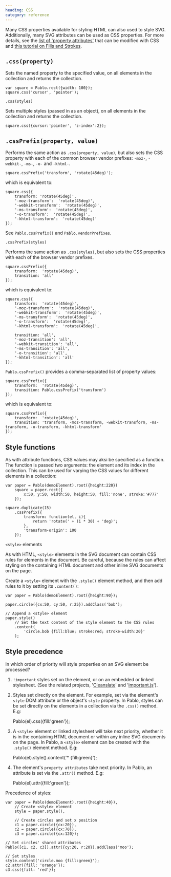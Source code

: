 ```yaml
--- 
heading: CSS
category: reference
---
```



Many CSS properties available for styling HTML can also used to style SVG. Additionally, many SVG attributes can be used as CSS properties. For more details, see the [list of 'property attributes'][svg-properties] that can be modified with CSS and [this tutorial on Fills and Strokes][fills-strokes].

[svg-properties]: http://www.w3.org/TR/SVG/propidx.html
[fills-strokes]: https://developer.mozilla.org/en-US/docs/SVG/Tutorial/Fills_and_Strokes


`.css(property)`
-

Sets the named property to the specified value, on all elements in the collection and returns the collection.

    var square = Pablo.rect({width: 100});
    square.css('cursor', 'pointer');


`.css(styles)`


Sets multiple styles (passed in as an object), on all elements in the collection and returns the collection.

    square.css({cursor:'pointer', 'z-index':2});


`.cssPrefix(property, value)`
----

Performs the same action as `.css(property, value)`, but also sets the CSS property with each of the common browser vendor prefixes: `-moz-`, `-webkit-`, `-ms-`, `-o-` and `-khtml-`.

    square.cssPrefix('transform', 'rotate(45deg)');

which is equivalent to:

    square.css({
        transform: 'rotate(45deg)',
        '-moz-transform':  'rotate(45deg)',
        '-webkit-transform':  'rotate(45deg)',
        '-ms-transform':  'rotate(45deg)',
        '-o-transform':  'rotate(45deg)',
        '-khtml-transform':  'rotate(45deg)'
    });

See `Pablo.cssPrefix()` and `Pablo.vendorPrefixes`.


`.cssPrefix(styles)`


Performs the same action as `.css(styles)`, but also sets the CSS properties with each of the browser vendor prefixes.

    square.cssPrefix({
        transform:  'rotate(45deg)',
        transition: 'all'
    });

which is equivalent to:

    square.css({
        transform:  'rotate(45deg)',
        '-moz-transform':  'rotate(45deg)',
        '-webkit-transform':  'rotate(45deg)',
        '-ms-transform':  'rotate(45deg)',
        '-o-transform':  'rotate(45deg)',
        '-khtml-transform':  'rotate(45deg)',

        transition: 'all',
        '-moz-transition': 'all',
        '-webkit-transition': 'all',
        '-ms-transition': 'all',
        '-o-transition': 'all',
        '-khtml-transition': 'all'
    });


`Pablo.cssPrefix()` provides a comma-separated list of property values:

    square.cssPrefix({
        transform:  'rotate(45deg)',
        transition: Pablo.cssPrefix('transform')
    });

which is equivalent to:

    square.cssPrefix({
        transform:  'rotate(45deg)',
        transition: 'transform, -moz-transform, -webkit-transform, -ms-transform, -o-transform, -khtml-transform'
    });


Style functions
---

As with attribute functions, CSS values may aksi be specified as a function. The function is passed two arguments: the element and its index in the collection. This can be used for varying the CSS values for different elements in a collection:

    var paper = Pablo(demoElement).root({height:220})
        square = paper.rect({
            x:50, y:50, width:50, height:50, fill:'none', stroke:'#777'
        });

    square.duplicate(15)
        .cssPrefix({
            transform: function(el, i){
                return 'rotate(' + (i * 30) + 'deg)';
            },
            'transform-origin': 100
        });


`<style>` elements


As with HTML, `<style>` elements in the SVG document can contain CSS rules for elements in the document. Be careful, because the rules can affect styling on the containing HTML document and other inline SVG documents on the page.

Create a `<style>` element with the `.style()` element method, and then add rules to it by setting its `.content()`:

    var paper = Pablo(demoElement).root({height:90});

    paper.circle({cx:50, cy:50, r:25}).addClass('bob');

    // Append a <style> element
    paper.style()
        // Set the text content of the style element to the CSS rules
        .content(
            'circle.bob {fill:blue; stroke:red; stroke-width:20}'
        );


Style precedence
----

In which order of priority will style properties on an SVG element be processed?

1. `!important` styles set on the element, or on an embedded or linked stylesheet. (See the related projects, '[Cleanslate][cleanslate]' and '[important.js][importantjs]').

[cleanslate]: https://github.com/premasagar/cleanslate
[importantjs]: https://github.com/premasagar/important

2. Styles set directly on the element. For example, set via the element's `style` DOM attribute or the object's `style` property. In Pablo, styles can be set directly on the elements in a collection via the `.css()` method. E.g:

    Pablo(el).css({fill:'green'});

3. A `<style>` element or linked stylesheet will take next priority, whether it is in the containing HTML document or within any inline SVG documents on the page. In Pablo, a `<style>` element can be created with the `.style()` element method. E.g:

    Pablo(el).style().content('* {fill:green}');

4. The element's `property attributes` take next priority. In Pablo, an attribute is set via the `.attr()` method. E.g:

    Pablo(el).attr({fill:'green'});

Precedence of styles:

    var paper = Pablo(demoElement).root({height:40}),
        // Create <style> element
        style = paper.style(),

        // Create circles and set x position
        c1 = paper.circle({cx:20}),
        c2 = paper.circle({cx:70}),
        c3 = paper.circle({cx:120});

    // Set circles' shared attributes
    Pablo([c1, c2, c3]).attr({cy:20, r:20}).addClass('moo');

    // Set styles
    style.content('circle.moo {fill:green}');
    c2.attr({fill: 'orange'});
    c3.css({fill: 'red'});